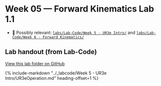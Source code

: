 # Week 05 — Forward Kinematics Lab 1.1

- 📁 Possibly relevant: [`labs/Lab-Code/Week 5 - UR3e Intro/`](../Lab-Code/Week%205%20-%20UR3e%20Intro/) and [`labs/Lab-Code/Week 6 - Forward Kinematics/`](../Lab-Code/Week%206%20-%20Forward%20Kinematics/)
<!--
--8<-- "labs/Lab-Code/Week 5 - UR3e Intro/README.md"
-->

<!-- BEGIN:AUTO-INCLUDE-README -->
## Lab handout (from Lab-Code)

[View this lab folder on GitHub](https://github.com/ENME480/Lab-Code/tree/main/Week%205%20-%20UR3e%20Intro)

{% include-markdown "../_labcode/Week 5 - UR3e Intro/UR3eOperation.md" heading-offset=1 %}
<!-- END:AUTO-INCLUDE-README -->


